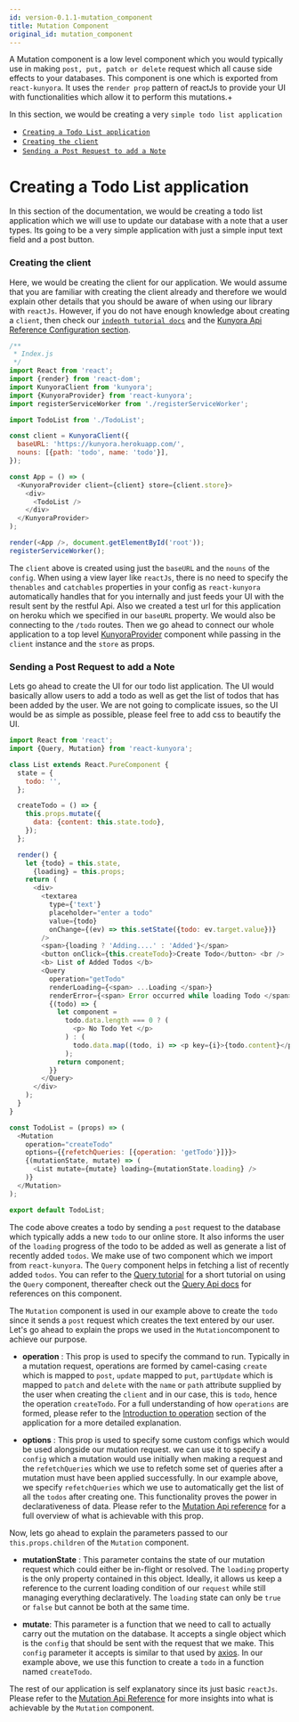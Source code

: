 ```yaml
---
id: version-0.1.1-mutation_component
title: Mutation Component
original_id: mutation_component
---
```


A Mutation component is a low level component which you would typically use in making `post, put, patch or delete` request which all cause side effects to your databases. This component is one which is exported from `react-kunyora`. It uses the `render prop` pattern of reactJs to provide your UI with functionalities which allow it to perform this mutations.+

In this section, we would be creating a very `simple todo list application`

* [`Creating a Todo List application`](mutation_component.md#creating-a-todo-list-application)
* [`Creating the client`](mutation_component.md#creating-the-client)
* [`Sending a Post Request to add a Note`](mutation_component.md#sending-a-post-request-to-add-a-note)

# Creating a Todo List application

In this section of the documentation, we would be creating a todo list application which we will use to update our database with a note that a user types. Its going to be a very simple application with just a simple input text field and a post button.

### **Creating the client**

Here, we would be creating the client for our application. We would assume that you are familiar with creating the client already and therefore we would explain other details that you should be aware of when using our library with `reactJs`. However, if you do not have enough knowledge about creating a `client`, then check our [`indepth tutorial docs`](kunyora_tutorial.md) and the [Kunyora Api Reference Configuration section](kunyora_api_reference.md#client-configration).

```javascript
/**
 * Index.js
 */
import React from 'react';
import {render} from 'react-dom';
import KunyoraClient from 'kunyora';
import {KunyoraProvider} from 'react-kunyora';
import registerServiceWorker from './registerServiceWorker';

import TodoList from './TodoList';

const client = KunyoraClient({
  baseURL: 'https://kunyora.herokuapp.com/',
  nouns: [{path: 'todo', name: 'todo'}],
});

const App = () => (
  <KunyoraProvider client={client} store={client.store}>
    <div>
      <TodoList />
    </div>
  </KunyoraProvider>
);

render(<App />, document.getElementById('root'));
registerServiceWorker();
```

The `client` above is created using just the `baseURL` and the `nouns` of the `config`. When using a view layer like `reactJs`, there is no need to specify the `thenables` and `catchables` properties in your config as `react-kunyora` automatically handles that for you internally and just feeds your UI with the result sent by the restful Api. Also we created a test url for this application on heroku which we specified in our `baseURL` property. We would also be connecting to the `/todo` routes. Then we go ahead to connect our whole application to a top level [KunyoraProvider](kunyora_provider_component.md) component while passing in the `client` instance and the `store` as props.

### **Sending a Post Request to add a Note**

Lets go ahead to create the UI for our todo list application. The UI would basically allow users to add a todo as well as get the list of todos that has been added by the user. We are not going to complicate issues, so the UI would be as simple as possible, please feel free to add css to beautify the UI.

```javascript
import React from 'react';
import {Query, Mutation} from 'react-kunyora';

class List extends React.PureComponent {
  state = {
    todo: '',
  };

  createTodo = () => {
    this.props.mutate({
      data: {content: this.state.todo},
    });
  };

  render() {
    let {todo} = this.state,
      {loading} = this.props;
    return (
      <div>
        <textarea
          type={'text'}
          placeholder="enter a todo"
          value={todo}
          onChange={(ev) => this.setState({todo: ev.target.value})}
        />
        <span>{loading ? 'Adding....' : 'Added'}</span>
        <button onClick={this.createTodo}>Create Todo</button> <br />
        <b> List of Added Todos </b>
        <Query
          operation="getTodo"
          renderLoading={<span> ...Loading </span>}
          renderError={<span> Error occurred while loading Todo </span>}>
          {(todo) => {
            let component =
              todo.data.length === 0 ? (
                <p> No Todo Yet </p>
              ) : (
                todo.data.map((todo, i) => <p key={i}>{todo.content}</p>)
              );
            return component;
          }}
        </Query>
      </div>
    );
  }
}

const TodoList = (props) => (
  <Mutation
    operation="createTodo"
    options={{refetchQueries: [{operation: 'getTodo'}]}}>
    {(mutationState, mutate) => (
      <List mutate={mutate} loading={mutationState.loading} />
    )}
  </Mutation>
);

export default TodoList;
```

The code above creates a todo by sending a `post` request to the database which typically adds a new `todo` to our online store. It also informs the user of the `loading` progress of the todo to be added as well as generate a list of recently added `todos`. We make use of two component which we import from `react-kunyora`. The `Query` component helps in fetching a list of recently added `todos`. You can refer to the [Query tutorial](query_component.md) for a short tutorial on using the `Query` component, thereafter check out the [Query Api docs](query_component_api_overview.md) for references on this component.

The `Mutation` component is used in our example above to create the `todo` since it sends a `post` request which creates the text entered by our user. Let's go ahead to explain the props we used in the `Mutation`component to achieve our purpose.

* **operation** : This prop is used to specify the command to run. Typically in a mutation request, operations are formed by camel-casing `create` which is mapped to `post`, `update` mapped to `put`, `partUpdate` which is mapped to `patch` and `delete` with the `name` or `path` attribute supplied by the user when creating the `client` and in our case, this is `todo`, hence the operation `createTodo`. For a full understanding of how `operations` are formed, please refer to the [Introduction to operation](introduction_to_operation.md) section of the application for a more detailed explanation.

* **options** : This prop is used to specify some custom configs which would be used alongside our mutation request. we can use it to specify a `config` which a mutation would use initially when making a request and the `refetchQueries` which we use to refetch some set of queries after a mutation must have been applied successfully. In our example above, we specify `refetchQueries` which we use to automatically get the list of all the `todos` after creating one. This functionality proves the power in declarativeness of data. Please refer to the [Mutation Api reference](mutation_component_api_overview.md) for a full overview of what is achievable with this prop.

Now, lets go ahead to explain the parameters passed to our `this.props.children` of the `Mutation` component.

* **mutationState** : This parameter contains the state of our mutation request which could either be in-flight or resolved. The `loading` property is the only property contained in this object. Ideally, it allows us keep a reference to the current loading condition of our `request` while still managing everything declaratively. The `loading` state can only be `true` or `false` but cannot be both at the same time.

* **mutate**: This parameter is a function that we need to call to actually carry out the mutation on the database. It accepts a single object which is the `config` that should be sent with the request that we make. This `config` parameter it accepts is similar to that used by [axios](https://github.com/axios/axios/blob/master/README.md). In our example above, we use this function to create a `todo` in a function named `createTodo`.

The rest of our application is self explanatory since its just basic `reactJs`. Please refer to the [Mutation Api Reference](mutation_component_api_overview.md) for more insights into what is achievable by the `Mutation` component.
